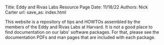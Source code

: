 Title: Eddy and Rivas Labs Resource Page
Date: 11/18/22
Authors: Nick Carter
url:
save_as: index.html

This website is a repository of tips and HOWTOs assembled by the members of the Eddy and Rivas Labs at Harvard.  It is not a good place to find documentation on our labs' software packages.  For that, please see the documentation PDFs and man pages that are included with each package.

